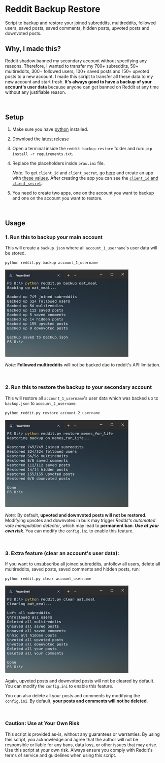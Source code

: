 # Reddit Backup Restore

Script to backup and restore your joined subreddits, multireddits, followed users, saved posts, saved comments, hidden posts, upvoted posts and downvoted posts.

## Why, I made this?

Reddit shadow banned my secondary account without specifying any reasons. Therefore, I wanted to transfer my 700+ subreddits, 50+ multireddits, 300+ followed users, 100+ saved posts and 150+ upvoted posts to a new account. I made this script to transfer all these data to my new account and start fresh. **It's always good to have a backup of your account's user data** because anyone can get banned on Reddit at any time without any justifiable reason.

</br>

## Setup

1. Make sure you have [python](https://www.python.org) installed.

2. Download the [latest release](https://github.com/Tetrax-10/reddit-backup-restore/releases/latest)

3. Open a terminal inside the `reddit-backup-restore` folder and run: `pip install -r requirements.txt`.

4. Replace the placeholders inside `praw.ini` file.

    _Note:_ To get `client_id` and `client_secret`, go [here](https://www.reddit.com/prefs/apps) and create an app with [these values](https://raw.githubusercontent.com/Tetrax-10/reddit-backup-restore/main/assets/app_data.png). After creating the app you can see the [`client_id` and `client_secret`](https://raw.githubusercontent.com/Tetrax-10/reddit-backup-restore/main/assets/form.png).

5. You need to create two apps, one on the account you want to backup and one on the account you want to restore.

</br>

## Usage

### 1. Run this to backup your main account

This will create a `backup.json` where all `account_1_username`'s user data will be stored.

```sh
python reddit.py backup account_1_username
```

<img src="https://raw.githubusercontent.com/Tetrax-10/reddit-backup-restore/main/assets/backup.png" width="400px"></img>

_Note:_ **Followed multireddits** will not be backed due to reddit's API limitation.

</br>

### 2. **Run this to restore the backup to your secondary account**

This will restore all `account_1_username`'s user data which was backed up to `backup.json` to `account_2_username`.

```sh
python reddit.py restore account_2_username
```

<img src="https://raw.githubusercontent.com/Tetrax-10/reddit-backup-restore/main/assets/restore.png" width="400px"></img>

_Note:_ By default, **upvoted and downvoted posts will not be restored**. Modifying upvotes and downvotes in bulk may trigger _Reddit's automated vote manipulation detector_, which may lead to **permanent ban**. **_Use at your own risk_**. You can modify the `config.ini` to enable this feature.

</br>

### 3. Extra feature (clear an account's user data):

If you want to unsubscribe all joined subreddits, unfollow all users, delete all multireddits, saved posts, saved comments and hidden posts, run:

```sh
python reddit.py clear account_username
```

<img src="https://raw.githubusercontent.com/Tetrax-10/reddit-backup-restore/main/assets/clear.png" width="400px"></img>

Again, upvoted posts and downvoted posts will not be cleared by default. You can modify the `config.ini` to enable this feature.

You can also delete all your posts and comments by modifying the `config.ini`. By default, **your posts and comments will not be deleted**.

</br>

### Caution: Use at Your Own Risk

This script is provided as-is, without any guarantees or warranties. By using this script, you acknowledge and agree that the author will not be responsible or liable for any bans, data loss, or other issues that may arise. Use this script at your own risk. Always ensure you comply with Reddit's terms of service and guidelines when using this script.
